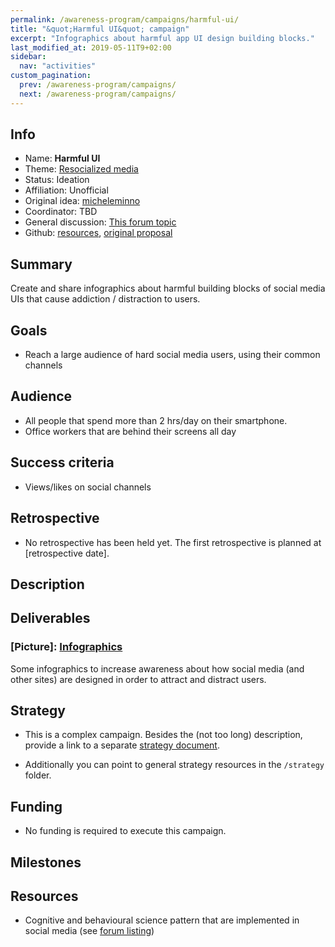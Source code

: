 ```yaml
---
permalink: /awareness-program/campaigns/harmful-ui/
title: "&quot;Harmful UI&quot; campaign"
excerpt: "Infographics about harmful app UI design building blocks."
last_modified_at: 2019-05-11T9+02:00
sidebar:
  nav: "activities"
custom_pagination:
  prev: /awareness-program/campaigns/
  next: /awareness-program/campaigns/
---
```


<!-- Please fill in the information below each header according to the instructions.

       - Do NOT remove section headers. Instead add the placeholder text if the section is not needed.
       - You can leave the comments. They can be helpful when editing the issue later on.
       - Replace brackets with appropriate information (unless part of a link), leaving formatting intact.
       - The non-comments texts below provide examples, unless they are placeholder text

    Note: You will not be wasting your time documenting all this. The information in this issue
          should be copied to the Campaign README.md after your feedback is incorporated.
-->

## Info

<!-- Provide short name that reflects the gist of the campaign, used as working title.
      Also add the link to community forum topic that is used for general discussion.

      Valid values for 'Status' are: Ideation, Preparing, Launched, Finished
      Valid values for 'Affiliation' are: Official, Unofficial
      Original idea: Link to forum user that first came up with campaign idea
      Coordinator: Link to forum user responsible for coordinating tasks for this campaign, or 'TBD'
-->

- Name: **Harmful UI**
- Theme: [Resocialized media](https://github.com/humanetech-community/humanetech-community-awareness/issues/61)
- Status: Ideation
- Affiliation: Unofficial
- Original idea: [micheleminno](https://community.humanetech.com/u/micheleminno/summary)
- Coordinator: TBD
- General discussion: [This forum topic](https://community.humanetech.com/t/infographic-about-harmful-app-ui-design-building-blocks-discussion/3558/24)
- Github: [resources](https://github.com/humanetech-community/awareness-program/tree/master/campaigns/harmful-ui), [original proposal](https://github.com/humanetech-community/awareness-program/issues/67)

## Summary

<!-- Clear and concise explanation in 1-3 lines of text. -->

Create and share infographics about harmful building blocks of social media UIs that cause addiction / distraction to users.

## Goals

<!-- Bullet list of the intended effects of the campaign, separated by empty lines. -->

- Reach a large audience of hard social media users, using their common channels



## Audience

<!-- The demographic audience the campaign is targeted to. -->

- All people that spend more than 2 hrs/day on their smartphone.
- Office workers that are behind their screens all day

## Success criteria

<!-- (optional) Bullet list detailing how success is measured. -->

- Views/likes on social channels

## Retrospective

<!-- (optional) Analysis of results after campaign has ended, to see if success criteria were met, and to learn lessons for future campaigns. Use the placeholder text is no retrospective was held yet. Add a date indicator if possible (e.g. 'after 3 months', '24-11-2018'). -->

- No retrospective has been held yet. The first retrospective is planned at [retrospective date].

## Description

<!-- A longer, more elaborate description (one or more paragraphs of text) -->



## Deliverables


### [Picture]: [Infographics](/awareness-program/deliverables/harmful-ui/)


Some infographics to increase awareness about how social media (and other sites) are designed in order to attract and distract users.





## Strategy

<!-- Outline the (draft) strategy required to attain the success criteria (one or more paragraphs of text, use formatting - like lists - where appropriate). Use this placeholder text if this section is not needed:

- This campaign does not require a strategy. Strategy is defined on the Theme, or in Deliverables.
 -->

- This is a complex campaign. Besides the (not too long) description, provide a link to a separate [strategy document](campaigns/[campaign-folder]/campaign-strategy.md).

- Additionally you can point to general strategy resources in the `/strategy` folder.

## Funding

<!-- (optional) Financial requirements, required budget, ways to obtain funds (keep it short, couple of paragraphs, some bullets). If necessary link to separate detailed funding document. Use the placeholder text if no funding is required. -->

- No funding is required to execute this campaign.

## Milestones

<!-- (optional) Bullet list of past and future milestones for the campaign. Or placeholder bullet "No milestones have been defined." -->



## Resources

<!-- (optional) Links to relevant folders, files and external information, or leave the placeholder text. -->

- Cognitive and behavioural science pattern that are implemented in social media (see [forum listing](https://community.humanetech.com/t/2951))

